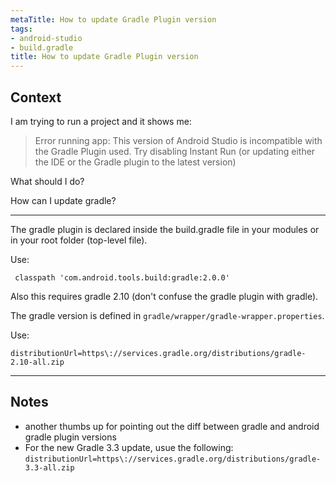 ```yaml
---
metaTitle: How to update Gradle Plugin version
tags:
- android-studio
- build.gradle
title: How to update Gradle Plugin version
---
```


## Context

I am trying to run a project and it shows me:



> 
> Error running app: This version of Android Studio is incompatible with
>  the Gradle Plugin used. Try disabling Instant Run (or updating either
>  the IDE or the Gradle plugin to the latest version)
> 
> 
> 


What should I do? 


How can I update gradle?



---

The gradle plugin is declared inside the build.gradle file in your modules or in your root folder (top-level file). 


Use:



```
 classpath 'com.android.tools.build:gradle:2.0.0'

```

Also this requires gradle 2.10 (don't confuse the gradle plugin with gradle).  

The gradle version is defined in `gradle/wrapper/gradle-wrapper.properties`. 


Use:



```
distributionUrl=https\://services.gradle.org/distributions/gradle-2.10-all.zip

```


---

## Notes

- another thumbs up for pointing out the diff between gradle and android gradle plugin versions
- For the new Gradle 3.3 update, usue the following: `distributionUrl=https\://services.gradle.org/distributions/gradle-3.3-all.zip`
